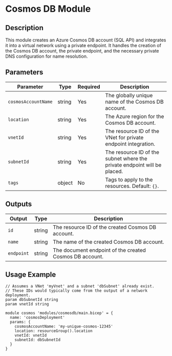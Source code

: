 # Cosmos DB Module

## Description
This module creates an Azure Cosmos DB account (SQL API) and integrates it into a virtual network using a private endpoint. It handles the creation of the Cosmos DB account, the private endpoint, and the necessary private DNS configuration for name resolution.

## Parameters
| Parameter | Type | Required | Description |
|---|---|---|---|
| `cosmosAccountName` | string | Yes | The globally unique name of the Cosmos DB account. |
| `location` | string | Yes | The Azure region for the Cosmos DB account. |
| `vnetId` | string | Yes | The resource ID of the VNet for private endpoint integration. |
| `subnetId` | string | Yes | The resource ID of the subnet where the private endpoint will be placed. |
| `tags` | object | No | Tags to apply to the resources. Default: `{}`. |

## Outputs
| Output | Type | Description |
|---|---|---|
| `id` | string | The resource ID of the created Cosmos DB account. |
| `name` | string | The name of the created Cosmos DB account. |
| `endpoint` | string | The document endpoint of the created Cosmos DB account. |

## Usage Example
```bicep
// Assumes a VNet 'myVnet' and a subnet 'dbSubnet' already exist.
// These IDs would typically come from the output of a network deployment.
param dbSubnetId string
param vnetId string

module cosmos 'modules/cosmosdb/main.bicep' = {
  name: 'cosmosDeployment'
  params: {
    cosmosAccountName: 'my-unique-cosmos-12345'
    location: resourceGroup().location
    vnetId: vnetId
    subnetId: dbSubnetId
  }
}
```
